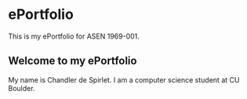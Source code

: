 # ePortfolio
This is my ePortfolio for ASEN 1969-001.
## Welcome to my ePortfolio
My name is Chandler de Spirlet. I am a computer science student at CU Boulder. 
